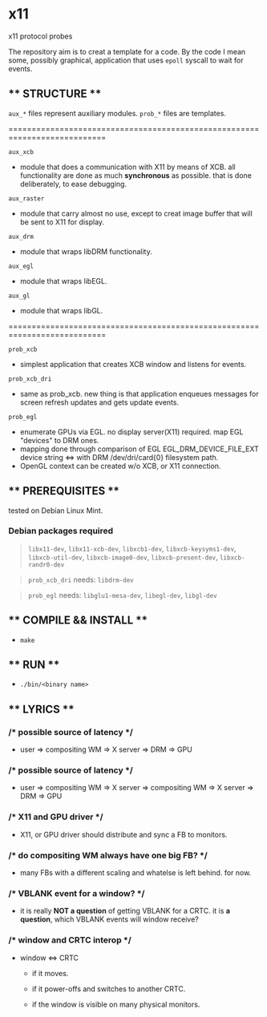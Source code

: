 # x11
x11 protocol probes

The repository aim is to creat a template for a code. By the code I mean some, possibly graphical, application that uses `epoll` syscall to wait for events.

## ** STRUCTURE **

`aux_*` files represent auxiliary modules. `prob_*` files are templates.  

===========================================================================

`aux_xcb`    
 - module that does a communication with X11 by means of XCB. all functionality are done as much **synchronous** as possible. that is done deliberately, to ease debugging.

`aux_raster` 
 - module that carry almost no use, except to creat image buffer that will be sent to X11 for display.

`aux_drm` 
 - module that wraps libDRM functionality.

`aux_egl`
 - module that wraps libEGL.

`aux_gl` 
 - module that wraps libGL.

===========================================================================

`prob_xcb`     
 - simplest application that creates XCB window and listens for events.

`prob_xcb_dri` 
 - same as prob_xcb. new thing is that application enqueues messages for screen refresh updates and gets update events.

`prob_egl`     
 - enumerate GPUs via EGL. no display server(X11) required. map EGL "devices" to DRM ones. 
 - mapping done through comparison of EGL EGL_DRM_DEVICE_FILE_EXT device string <=> with DRM /dev/dri/card{0} filesystem path.
 - OpenGL context can be created w/o XCB, or X11 connection.

## ** PREREQUISITES **

tested on Debian Linux Mint.

### Debian packages required
  > `libx11-dev`, `libx11-xcb-dev`, `libxcb1-dev`, `libxcb-keysyms1-dev`, `libxcb-util-dev`, `libxcb-image0-dev`, `libxcb-present-dev`, `libxcb-randr0-dev`
  
  > `prob_xcb_dri` needs: `libdrm-dev`
  
  > `prob_egl` needs: `libglu1-mesa-dev`, `libegl-dev`, `libgl-dev`

## ** COMPILE && INSTALL **

  * `make`
   

## ** RUN **

  * `./bin/<binary name>`
   

## ** LYRICS **

### /* possible source of latency */

 * user => compositing WM => X server => DRM => GPU

### /* possible source of latency */

 * user => compositing WM => X server => compositing WM => X server => DRM => GPU

### /* X11 and GPU driver */

* X11, or GPU driver should distribute and sync a FB to monitors. 

### /* do compositing WM always have one big FB? */

* many FBs with a different scaling and whatelse is left behind. for now.

### /* VBLANK event for a window? */

* it is really **NOT a question** of getting VBLANK for a CRTC. it is **a question**, which VBLANK events will window receive?

### /* window and CRTC interop */

* window <=> CRTC

  - if it moves.
    
  - if it power-offs and switches to another CRTC.
  
  - if the window is visible on many physical monitors.
